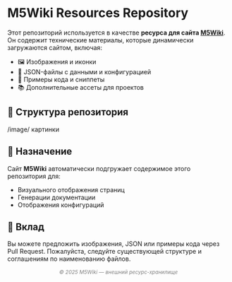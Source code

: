 # M5Wiki Resources Repository

Этот репозиторий используется в качестве **ресурса для сайта [M5Wiki](https://www.m5wiki.tech)**.  
Он содержит технические материалы, которые динамически загружаются сайтом, включая:

- 🖼️ Изображения и иконки
- 🧾 JSON-файлы с данными и конфигурацией
- 💾 Примеры кода и сниппеты
- 📚 Дополнительные ассеты для проектов

## 📁 Структура репозитория

/image/ картинки

## 🧠 Назначение

Сайт **M5Wiki** автоматически подгружает содержимое этого репозитория для:

- Визуального отображения страниц
- Генерации документации
- Отображения конфигураций

## 🤝 Вклад

Вы можете предложить изображения, JSON или примеры кода через Pull Request.
Пожалуйста, следуйте существующей структуре и соглашениям по наименованию файлов.

<p align="center"><em><sub style="color:gray">© 2025 M5Wiki — внешний ресурс-хранилище</sub></em></p>
